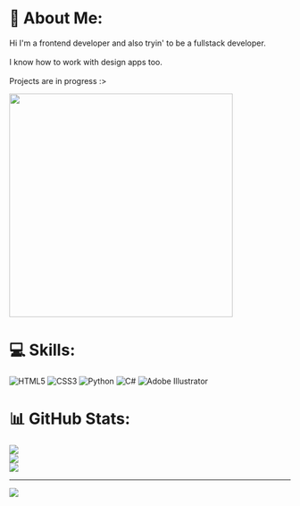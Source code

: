 # 💫 About Me:
Hi I'm a frontend developer and also tryin' to be a fullstack developer.<br><br>I know how to work with design apps too.<br><br>Projects are in progress :>

<img src="https://64.media.tumblr.com/a401eaca1220428dc37379cbd7312e16/tumblr_nv44lndz1l1u6xnmoo1_1280.gif" style="width: 400px;">

# 💻 Skills:
![HTML5](https://img.shields.io/badge/html5-%23E34F26.svg?style=for-the-badge&logo=html5&logoColor=white) ![CSS3](https://img.shields.io/badge/css3-%231572B6.svg?style=for-the-badge&logo=css3&logoColor=white) ![Python](https://img.shields.io/badge/python-3670A0?style=for-the-badge&logo=python&logoColor=ffdd54) ![C#](https://img.shields.io/badge/c%23-%23239120.svg?style=for-the-badge&logo=c-sharp&logoColor=white) ![Adobe Illustrator](https://img.shields.io/badge/adobeillustrator-%23FF9A00.svg?style=for-the-badge&logo=adobeillustrator&logoColor=white)
# 📊 GitHub Stats:
![](https://github-readme-stats.vercel.app/api?username=zer06iix&theme=react&hide_border=true&include_all_commits=false&count_private=false)<br/>
![](https://github-readme-streak-stats.herokuapp.com/?user=zer06iix&theme=react&hide_border=true)<br/>
![](https://github-readme-stats.vercel.app/api/top-langs/?username=zer06iix&theme=react&hide_border=true&include_all_commits=false&count_private=false&layout=compact)

---
[![](https://visitcount.itsvg.in/api?id=zer06iix&label=Profile%20Views&color=6&icon=3&pretty=true)](https://visitcount.itsvg.in)
